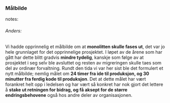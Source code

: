 <style>
    html.maalbilde body {
        background:url("img/maalbilde.jpg");
        background-position:center;
        background-size: 100%;
    }
    html.maalbilde h3 {
        background-color: rgba(255,255,255,0.8);
        color: #002776;
    }
</style>

### Målbilde


notes:
###### Anders:
Vi hadde opprinnelig et målbilde om at **monolitten skulle fases ut**, det var jo hele grunnlaget for det opprinnelige prosjektet. I løpet av de årene som har gått har dette blitt gradvis **mindre tydelig**, kanskje som følge av at prosjektet i seg selv ble avsluttet og resten av migreringen skulle taes som del av ordinær forvaltning. Rundt den tida vi var her sist ble det formulert et nytt målbilde; nemlig målet om **24 timer fra ide til produksjon, og 30 minutter fra ferdig kode til produksjon**. Det at dette målet har vært forankret helt opp i ledelsen og har vært så konkret har nok gjort det lettere å **stake ut retningen for bidrag, og få aksept for de større endringsbehovene** også hos andre deler av organisasjonen.
